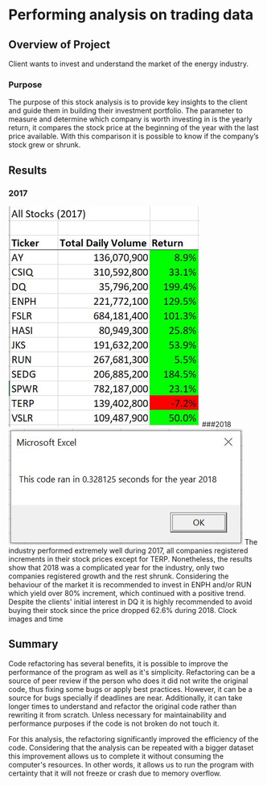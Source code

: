 # Performing analysis on trading data
## Overview of Project
Client wants to invest and understand the market of the energy industry.
### Purpose
The purpose of this stock analysis is to provide key insights to the client and guide them in building their investment portfolio. The parameter to measure and determine which company is worth investing in is the yearly return, it compares the stock price at the beginning of the year with the last price available. With this comparison it is possible to know if the company’s stock grew or shrunk.
## Results
### 2017
![2017Results]( https://github.com/luisnewmanh/stock-analysis/blob/master/Resources/2017Results.JPG)
###2018
![2018Results]( https://github.com/luisnewmanh/stock-analysis/blob/master/Resources/2018Clock.JPG)
The industry performed extremely well during 2017, all companies registered increments in their stock prices except for TERP. Nonetheless, the results show that 2018 was a complicated year for the industry, only two companies registered growth and the rest shrunk. Considering the behaviour of the market it is recommended to invest in ENPH and/or RUN which yield over 80% increment, which continued with a positive trend. Despite the clients' initial interest in DQ it is highly recommended to avoid buying their stock since the price dropped 62.6% during 2018.
Clock images and time       
## Summary
Code refactoring has several benefits, it is possible to improve the performance of the program as well as it's simplicity. Refactoring can be a source of peer review if the person who does it did not write the original code, thus fixing some bugs or apply best practices. However, it can be a source for bugs specially if deadlines are near. Additionally, it can take longer times to understand and refactor the original code rather than rewriting it from scratch. Unless necessary for maintainability and performance purposes if the code is not broken do not touch it.

For this analysis, the refactoring significantly improved the efficiency of the code. Considering that the analysis can be repeated with a bigger dataset this improvement allows us to complete it without consuming the computer's resources. In other words, it allows us to run the program with certainty that it will not freeze or crash due to memory overflow.
